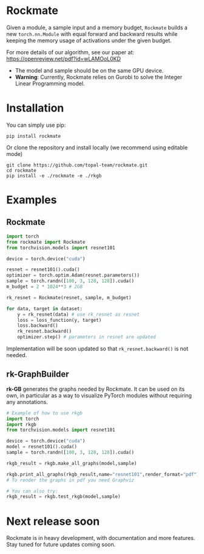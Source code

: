 # Rockmate

Given a module, a sample input and a memory budget, `Rockmate` builds a new `torch.nn.Module` with equal forward and backward results while keeping the memory usage of activations under the given budget.

For more details of our algorithm, see our paper at: https://openreview.net/pdf?id=wLAMOoL0KD

- The model and sample should be on the same GPU device.
- **Warning**: Currently, Rockmate relies on Gurobi to solve the Integer Linear Programming model. 

# Installation

You can simply use pip:
```
pip install rockmate
```

Or clone the repository and install locally (we recommend using editable mode)
```
git clone https://github.com/topal-team/rockmate.git
cd rockmate
pip install -e ./rockmate -e ./rkgb
```

# Examples

## Rockmate

```python
import torch
from rockmate import Rockmate
from torchvision.models import resnet101

device = torch.device("cuda")

resnet = resnet101().cuda()
optimizer = torch.optim.Adam(resnet.parameters())
sample = torch.randn([100, 3, 128, 128]).cuda()
m_budget = 2 * 1024**3 # 2GB

rk_resnet = Rockmate(resnet, sample, m_budget)

for data, target in dataset:
    y = rk_resnet(data) # use rk_resnet as resnet
    loss = loss_function(y, target)
    loss.backward()
    rk_resnet.backward()
    optimizer.step() # parameters in resnet are updated
```

Implementation will be soon updated so that `rk_resnet.backward()` is not needed.

## rk-GraphBuilder

**rk-GB** generates the graphs needed by Rockmate. It can be used on its own, in particular as a way to visualize PyTorch modules without requiring any annotations.

```python
# Example of how to use rkgb
import torch
import rkgb
from torchvision.models import resnet101

device = torch.device("cuda")
model = resnet101().cuda()
sample = torch.randn([100, 3, 128, 128]).cuda()

rkgb_result = rkgb.make_all_graphs(model,sample)

rkgb.print_all_graphs(rkgb_result,name="resnet101",render_format="pdf")
# To render the graphs in pdf you need Graphviz

# You can also try:
rkgb_result = rkgb.test_rkgb(model,sample)
```

# Next release soon

Rockmate is in heavy development, with documentation and more features. Stay tuned for future updates coming soon.

